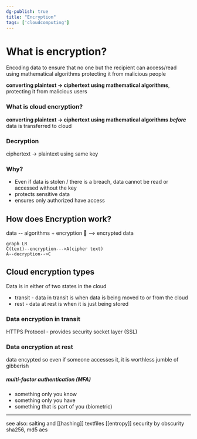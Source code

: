 ```yaml
---
dg-publish: true
title: "Encryption"
tags: ['cloudcomputing']
---
```


# What is encryption?
Encoding data to ensure that no one but the recipient can access/read
using mathematical algorithms
protecting it from malicious people

**converting plaintext -> ciphertext using mathematical algorithms**, protecting it from malicious users 

### What is cloud encryption?
**converting plaintext -> ciphertext using mathematical algorithms**  ***before*** data is transferred to cloud 

### Decryption
ciphertext -> plaintext
using same key

### Why?
- Even if data is stolen / there is a breach, data cannot be read or accessed without the key 
- protects sensitive data 
- ensures only authorized have access 

## How does Encryption work? 

data -- algorithms + encryption 🔑 --> encrypted data 
```mermaid
graph LR
C(text)--encryption--->A(cipher text)
A--decryption-->C
```


## Cloud encryption types 
Data is in either of  two states in the cloud
- transit - data in transit is when data is being moved to or from the cloud  
- rest - data at rest is when it is just being stored 

### Data encryption in transit 
HTTPS Protocol - provides security socket layer (SSL)

### Data encryption at rest 
data encypted so even if someone accesses it, it is worthless jumble of gibberish 

##### multi-factor authentication (MFA)
- something only you know
- something only you have
- something that is part of you (biometric)


---
see also: salting and [[hashing]] textfiles
[[entropy]]
security by obscurity
sha256, md5
aes
